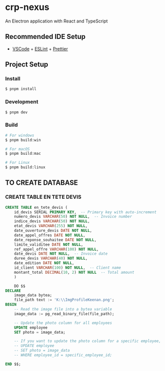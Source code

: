 # crp-nexus

An Electron application with React and TypeScript

## Recommended IDE Setup

- [VSCode](https://code.visualstudio.com/) + [ESLint](https://marketplace.visualstudio.com/items?itemName=dbaeumer.vscode-eslint) + [Prettier](https://marketplace.visualstudio.com/items?itemName=esbenp.prettier-vscode)

## Project Setup

### Install

```bash
$ pnpm install
```

### Development

```bash
$ pnpm dev
```

### Build

```bash
# For windows
$ pnpm build:win

# For macOS
$ pnpm build:mac

# For Linux
$ pnpm build:linux
```

## TO CREATE DATABASE

### CREATE TABLE EN TETE DEVIS

```sql
CREATE TABLE en_tete_devis (
    id_devis SERIAL PRIMARY KEY,  -- Primary key with auto-increment
    numero_devis VARCHAR(50) NOT NULL,  -- Invoice number
	indice_devis VARCHAR(50) NOT NULL,
	etat_devis VARCHAR(255) NOT NULL,
	date_ouverture_devis DATE NOT NULL,
	date_appel_offres DATE NOT NULL,
	date_reponse_souhaitee DATE NOT NULL,
	limite_validitee DATE NOT NULL,
	ref_appel_offre VARCHAR(100) NOT NULL,
    date_devis DATE NOT NULL,  -- Invoice date
	duree_devis VARCHAR(40) NOT NULL,
	date_edition DATE NOT NULL,
    id_client VARCHAR(100) NOT NULL,  -- Client name
    montant_total DECIMAL(10, 2) NOT NULL  -- Total amount
	)

	DO $$
DECLARE
    image_data bytea;
    file_path text := 'K:\\ImgProfileKeenan.png';
BEGIN
    -- Read the image file into a bytea variable
    image_data := pg_read_binary_file(file_path);

    -- Update the photo column for all employees
    UPDATE employee
    SET photo = image_data;

    -- If you want to update the photo column for a specific employee, use:
    -- UPDATE employee
    -- SET photo = image_data
    -- WHERE employee_id = specific_employee_id;

END $$;
```
